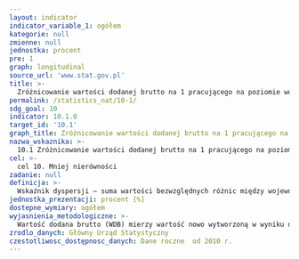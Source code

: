 ```yaml
---
layout: indicator
indicator_variable_1: ogółem
kategorie: null
zmienne: null
jednostka: procent
pre: 1
graph: longitudinal
source_url: 'www.stat.gov.pl'
title: >-
  Zróżnicowanie wartości dodanej brutto na 1 pracującego na poziomie województw (NTS 2)
permalink: /statistics_nat/10-1/
sdg_goal: 10
indicator: 10.1.0
target_id: '10.1'
graph_title: Zróżnicowanie wartości dodanej brutto na 1 pracującego na poziomie województw (NTS 2)
nazwa_wskaznika: >-
  10.1 Zróżnicowanie wartości dodanej brutto na 1 pracującego na poziomie województw (NTS 2)
cel: >-
  cel 10. Mniej nierówności
zadanie: null
definicja: >-
  Wskaźnik dyspersji – suma wartości bezwzględnych różnic między wojewódzkimi a krajową wartością dodaną brutto na 1 pracującego, ważonych udziałem liczby pracujących poszczególnych województw, wyrażona w procentach krajowej wartości dodanej brutto na 1 pracującego ogółem.
jednostka_prezentacji: procent [%]
dostepne_wymiary: ogółem
wyjasnienia_metodologiczne: >-
  Wartość dodana brutto (WDB) mierzy wartość nowo wytworzoną w wyniku działalności produkcyjnej krajowych jednostek instytucjonalnych. Wartość dodana brutto stanowi różnicę między produkcją globalną a zużyciem pośrednim, jest wyrażona w cenach bazowych. Wartość dodana brutto jest obliczana na podstawie obowiązującej w EU metodologii ESA.Do pracujących zalicza się: osoby zatrudnione na podstawie stosunku pracy (umowa o pracę, powołanie, mianowanie, wybór lub stosunek służbowy)  pracodawców i pracujących na własny rachunek, a mianowicie:- właścicieli, współwłaścicieli i dzierżawców gospodarstw indywidualnych w rolnictwie (łącznie z pomagającymi członkami ich rodzin),- właścicieli i współwłaścicieli (łącznie z pomagającymi członkami ich rodzin  z wyłączeniem wspólników spółek, którzy nie pracują w spółce) podmiotów prowadzących działalność gospodarczą poza gospodarstwami indywidualnymi w rolnictwie,- inne osoby pracujące na własny rachunek, np. osoby wykonujące wolne zawody  osoby wykonujące pracę nakładczą  agentów (łącznie z pomagającymi członkami ich rodzin oraz osobami zatrudnionymi przez agentów)  członków spółdzielni produkcji rolniczej (rolniczych spółdzielni produkcyjnych i spółdzielni powstałych na ich bazie oraz spółdzielni kółek rolniczych)  duchownych pełniących obowiązki duszpasterskie.Dane o liczbie pracujących według województw pogrupowano według faktycznego (stałego) miejsca pracy pracowników.Do przeliczeń na 1 pracującego przyjęto przeciętną w roku liczbę pracujących.
zrodlo_danych: Główny Urząd Statystyczny
czestotliwosc_dostępnosc_danych: Dane roczne  od 2010 r.
---
```

